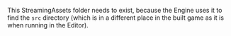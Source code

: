 This StreamingAssets folder needs to exist, because the Engine uses it to find the `src` directory (which is in a different place in the built game as it is when running in the Editor).

